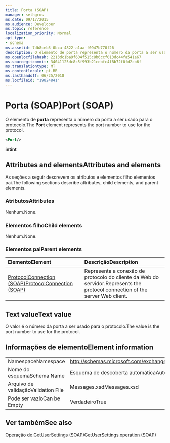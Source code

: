 ```yaml
---
title: Porta (SOAP)
manager: sethgros
ms.date: 09/17/2015
ms.audience: Developer
ms.topic: reference
localization_priority: Normal
api_type:
- schema
ms.assetid: 7db8ceb3-0bca-4822-a1aa-f0947b770f26
description: O elemento de porta representa o número da porta a ser usado para o protocolo.
ms.openlocfilehash: 2213dc1ba9f604f515c8b6ccf013dc44fa541a67
ms.sourcegitcommit: 34041125dc8c5f993b21cebfc4f8b72f0fd2cb6f
ms.translationtype: MT
ms.contentlocale: pt-BR
ms.lasthandoff: 06/25/2018
ms.locfileid: "19824841"
---
```

# <a name="port-soap"></a><span data-ttu-id="057a9-103">Porta (SOAP)</span><span class="sxs-lookup"><span data-stu-id="057a9-103">Port (SOAP)</span></span>

<span data-ttu-id="057a9-104">O elemento de **porta** representa o número da porta a ser usado para o protocolo.</span><span class="sxs-lookup"><span data-stu-id="057a9-104">The **Port** element represents the port number to use for the protocol.</span></span> 
  
```XML
<Port/>
```

 <span data-ttu-id="057a9-105">**int**</span><span class="sxs-lookup"><span data-stu-id="057a9-105">**int**</span></span>
## <a name="attributes-and-elements"></a><span data-ttu-id="057a9-106">Attributes and elements</span><span class="sxs-lookup"><span data-stu-id="057a9-106">Attributes and elements</span></span>

<span data-ttu-id="057a9-107">As seções a seguir descrevem os atributos e elementos filho elementos pai.</span><span class="sxs-lookup"><span data-stu-id="057a9-107">The following sections describe attributes, child elements, and parent elements.</span></span>
  
### <a name="attributes"></a><span data-ttu-id="057a9-108">Atributos</span><span class="sxs-lookup"><span data-stu-id="057a9-108">Attributes</span></span>

<span data-ttu-id="057a9-109">Nenhum.</span><span class="sxs-lookup"><span data-stu-id="057a9-109">None.</span></span>
  
### <a name="child-elements"></a><span data-ttu-id="057a9-110">Elementos filho</span><span class="sxs-lookup"><span data-stu-id="057a9-110">Child elements</span></span>

<span data-ttu-id="057a9-111">Nenhum.</span><span class="sxs-lookup"><span data-stu-id="057a9-111">None.</span></span>
  
### <a name="parent-elements"></a><span data-ttu-id="057a9-112">Elementos pai</span><span class="sxs-lookup"><span data-stu-id="057a9-112">Parent elements</span></span>

|<span data-ttu-id="057a9-113">**Elemento**</span><span class="sxs-lookup"><span data-stu-id="057a9-113">**Element**</span></span>|<span data-ttu-id="057a9-114">**Descrição**</span><span class="sxs-lookup"><span data-stu-id="057a9-114">**Description**</span></span>|
|:-----|:-----|
|[<span data-ttu-id="057a9-115">ProtocolConnection (SOAP)</span><span class="sxs-lookup"><span data-stu-id="057a9-115">ProtocolConnection (SOAP)</span></span>](protocolconnection-soap.md) <br/> |<span data-ttu-id="057a9-116">Representa a conexão de protocolo do cliente da Web do servidor.</span><span class="sxs-lookup"><span data-stu-id="057a9-116">Represents the protocol connection of the server Web client.</span></span>  <br/> |
   
## <a name="text-value"></a><span data-ttu-id="057a9-117">Text value</span><span class="sxs-lookup"><span data-stu-id="057a9-117">Text value</span></span>

<span data-ttu-id="057a9-118">O valor é o número da porta a ser usado para o protocolo.</span><span class="sxs-lookup"><span data-stu-id="057a9-118">The value is the port number to use for the protocol.</span></span>
  
## <a name="element-information"></a><span data-ttu-id="057a9-119">Informações de elemento</span><span class="sxs-lookup"><span data-stu-id="057a9-119">Element information</span></span>

|||
|:-----|:-----|
|<span data-ttu-id="057a9-120">Namespace</span><span class="sxs-lookup"><span data-stu-id="057a9-120">Namespace</span></span>  <br/> |http://schemas.microsoft.com/exchange/2010/Autodiscover  <br/> |
|<span data-ttu-id="057a9-121">Nome do esquema</span><span class="sxs-lookup"><span data-stu-id="057a9-121">Schema Name</span></span>  <br/> |<span data-ttu-id="057a9-122">Esquema de descoberta automática</span><span class="sxs-lookup"><span data-stu-id="057a9-122">Autodiscover schema</span></span>  <br/> |
|<span data-ttu-id="057a9-123">Arquivo de validação</span><span class="sxs-lookup"><span data-stu-id="057a9-123">Validation File</span></span>  <br/> |<span data-ttu-id="057a9-124">Messages.xsd</span><span class="sxs-lookup"><span data-stu-id="057a9-124">Messages.xsd</span></span>  <br/> |
|<span data-ttu-id="057a9-125">Pode ser vazio</span><span class="sxs-lookup"><span data-stu-id="057a9-125">Can be Empty</span></span>  <br/> |<span data-ttu-id="057a9-126">Verdadeiro</span><span class="sxs-lookup"><span data-stu-id="057a9-126">True</span></span>  <br/> |
   
## <a name="see-also"></a><span data-ttu-id="057a9-127">Ver também</span><span class="sxs-lookup"><span data-stu-id="057a9-127">See also</span></span>



[<span data-ttu-id="057a9-128">Operação de GetUserSettings (SOAP)</span><span class="sxs-lookup"><span data-stu-id="057a9-128">GetUserSettings operation (SOAP)</span></span>](getusersettings-operation-soap.md)

